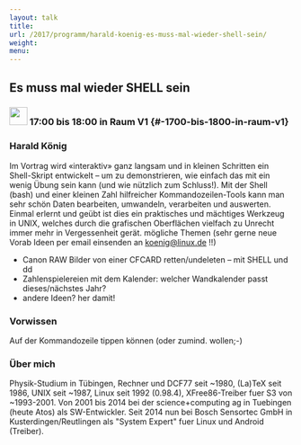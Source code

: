 ```yaml
---
layout: talk
title:
url: /2017/programm/harald-koenig-es-muss-mal-wieder-shell-sein/
weight:
menu:
---
```

## Es muss mal wieder SHELL sein

### <img height = "32" src="../../../images/talk.svg"> 17:00 bis 18:00 in Raum V1 {#-1700-bis-1800-in-raum-v1}

### Harald König

Im Vortrag wird «interaktiv» ganz langsam und in kleinen Schritten ein Shell-Skript entwickelt – um zu demonstrieren, wie einfach das mit ein wenig Übung sein kann (und wie nützlich zum Schluss!). Mit der Shell (bash) und einer kleinen Zahl hilfreicher Kommandozeilen-Tools kann man sehr schön Daten bearbeiten, umwandeln, verarbeiten und auswerten. Einmal erlernt und geübt ist dies ein praktisches und mächtiges Werkzeug in UNIX, welches durch die grafischen Oberflächen vielfach zu Unrecht immer mehr in Vergessenheit gerät.  mögliche Themen  (sehr gerne neue Vorab Ideen per email einsenden an koenig@linux.de !!)
* Canon RAW Bilder von einer CFCARD retten/undeleten – mit SHELL und dd
* Zahlenspielereien mit dem Kalender: welcher Wandkalender passt dieses/nächstes Jahr?
* andere Ideen? her damit! 

### Vorwissen

Auf der Kommandozeile tippen können (oder zumind. wollen;-)

### Über mich

Physik-Studium in Tübingen, Rechner und DCF77 seit ~1980, (La)TeX seit 1986, UNIX seit ~1987, Linux seit 1992 (0.98.4), XFree86-Treiber fuer S3 von ~1993-2001. Von 2001 bis 2014 bei der science+computing ag in Tuebingen (heute Atos) als SW-Entwickler. Seit 2014 nun bei Bosch Sensortec GmbH in Kusterdingen/Reutlingen als "System Expert" fuer Linux und Android (Treiber).

